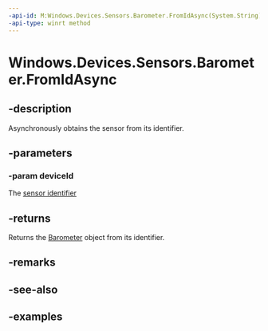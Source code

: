 ```yaml
---
-api-id: M:Windows.Devices.Sensors.Barometer.FromIdAsync(System.String)
-api-type: winrt method
---
```


<!-- Method syntax.
public IAsyncOperation<Barometer> Barometer.FromIdAsync(String deviceId)
-->

# Windows.Devices.Sensors.Barometer.FromIdAsync

## -description

Asynchronously obtains the sensor from its identifier.

## -parameters

### -param deviceId

The [sensor identifier](https://docs.microsoft.com/windows-hardware/drivers/install/device-instance-ids)

## -returns

Returns the [Barometer](Barometer.md) object from its identifier.

## -remarks

## -see-also

## -examples

